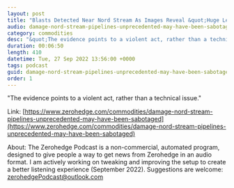 ```yaml
---
layout: post
title: "Blasts Detected Near Nord Stream As Images Reveal &quot;Huge Leak&quot; "
audio: damage-nord-stream-pipelines-unprecedented-may-have-been-sabotaged-2
category: commodities
desc: "&quot;The evidence points to a violent act, rather than a technical issue.&quot;"
duration: 00:06:50
length: 410
datetime: Tue, 27 Sep 2022 13:56:00 +0000
tags: podcast
guid: damage-nord-stream-pipelines-unprecedented-may-have-been-sabotaged-0
order: 1
---
```

&quot;The evidence points to a violent act, rather than a technical issue.&quot;

Link: [https://www.zerohedge.com/commodities/damage-nord-stream-pipelines-unprecedented-may-have-been-sabotaged](https://www.zerohedge.com/commodities/damage-nord-stream-pipelines-unprecedented-may-have-been-sabotaged)

About: The Zerohedge Podcast is a non-commercial, automated program, designed to give people a way to get news from Zerohedge in an audio format.  I am actively working on tweaking and improving the setup to create a better listening experience (September 2022).  Suggestions are welcome: [zerohedgePodcast@outlook.com](mailto:zerohedgePodcast@outlook.com)